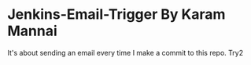 # Jenkins-Email-Trigger By Karam Mannai
It's about sending an email every time I make a commit to this repo.
Try2
